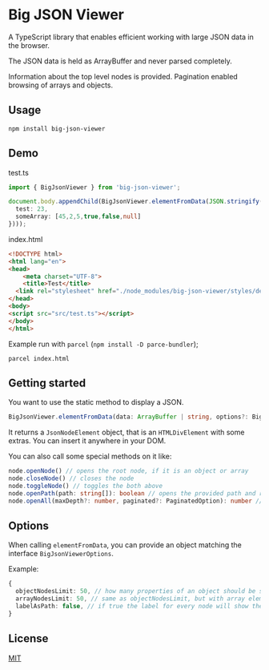 # Big JSON Viewer

A TypeScript library that enables efficient working with large JSON data in the browser.

The JSON data is held as ArrayBuffer and never parsed completely.

Information about the top level nodes is provided. Pagination enabled browsing of arrays and objects.


## Usage

    npm install big-json-viewer

## Demo

test.ts
```typescript
import { BigJsonViewer } from 'big-json-viewer';

document.body.appendChild(BigJsonViewer.elementFromData(JSON.stringify({
  test: 23,
  someArray: [45,2,5,true,false,null]
})));

```

index.html
```html
<!DOCTYPE html>
<html lang="en">
<head>
	<meta charset="UTF-8">
	<title>Test</title>
  <link rel="stylesheet" href="./node_modules/big-json-viewer/styles/default.css">
</head>
<body>
<script src="src/test.ts"></script>
</body>
</html>
````

Example run with `parcel` (`npm install -D parce-bundler`);

    parcel index.html


## Getting started

You want to use the static method to display a JSON.

```typescript
BigJsonViewer.elementFromData(data: ArrayBuffer | string, options?: BigJsonViewerOptions): JsonNodeElement
```
    
It returns a `JsonNodeElement` object, that is an `HTMLDivElement` with some extras. You can insert it anywhere in your DOM.

You can also call some special methods on it like:

```typescript
node.openNode() // opens the root node, if it is an object or array
node.closeNode() // closes the node
node.toggleNode() // toggles the both above
node.openPath(path: string[]): boolean // opens the provided path and returns true, if the given path was found
node.openAll(maxDepth?: number, paginated?: PaginatedOption): number // opens all node under the given constraints
```

## Options

When calling `elementFromData`, you can provide an object matching the interface `BigJsonViewerOptions`.

Example:

```typescript
{
  objectNodesLimit: 50, // how many properties of an object should be shows before it gets paginatated with a pagination size of 50
  arrayNodesLimit: 50, // same as objectNodesLimit, but with array elements
  labelAsPath: false, // if true the label for every node will show the full path to the element
}
```




## License

[MIT](LICENSE)



